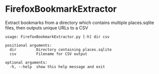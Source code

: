 # FirefoxBookmarkExtractor

Extract bookmarks from a directory which contains multiple places.sqlite files, then outputs unique URLs to a CSV

```
usage: FirefoxBookmarkExtractor.py [-h] dir csv

positional arguments:
  dir         Directory containing places.sqlite
  csv         Filename for CSV output

optional arguments:
  -h, --help  show this help message and exit
```
